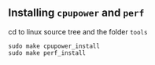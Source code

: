 

## Installing `cpupower` and `perf`

cd to linux source tree and the folder `tools`

```
sudo make cpupower_install
sudo make perf_install
```
